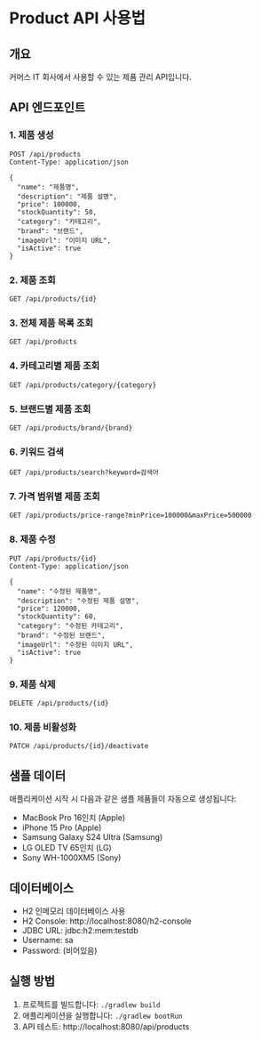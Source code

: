 # Product API 사용법

## 개요
커머스 IT 회사에서 사용할 수 있는 제품 관리 API입니다.

## API 엔드포인트

### 1. 제품 생성
```
POST /api/products
Content-Type: application/json

{
  "name": "제품명",
  "description": "제품 설명",
  "price": 100000,
  "stockQuantity": 50,
  "category": "카테고리",
  "brand": "브랜드",
  "imageUrl": "이미지 URL",
  "isActive": true
}
```

### 2. 제품 조회
```
GET /api/products/{id}
```

### 3. 전체 제품 목록 조회
```
GET /api/products
```

### 4. 카테고리별 제품 조회
```
GET /api/products/category/{category}
```

### 5. 브랜드별 제품 조회
```
GET /api/products/brand/{brand}
```

### 6. 키워드 검색
```
GET /api/products/search?keyword=검색어
```

### 7. 가격 범위별 제품 조회
```
GET /api/products/price-range?minPrice=100000&maxPrice=500000
```

### 8. 제품 수정
```
PUT /api/products/{id}
Content-Type: application/json

{
  "name": "수정된 제품명",
  "description": "수정된 제품 설명",
  "price": 120000,
  "stockQuantity": 60,
  "category": "수정된 카테고리",
  "brand": "수정된 브랜드",
  "imageUrl": "수정된 이미지 URL",
  "isActive": true
}
```

### 9. 제품 삭제
```
DELETE /api/products/{id}
```

### 10. 제품 비활성화
```
PATCH /api/products/{id}/deactivate
```

## 샘플 데이터
애플리케이션 시작 시 다음과 같은 샘플 제품들이 자동으로 생성됩니다:
- MacBook Pro 16인치 (Apple)
- iPhone 15 Pro (Apple)
- Samsung Galaxy S24 Ultra (Samsung)
- LG OLED TV 65인치 (LG)
- Sony WH-1000XM5 (Sony)

## 데이터베이스
- H2 인메모리 데이터베이스 사용
- H2 Console: http://localhost:8080/h2-console
- JDBC URL: jdbc:h2:mem:testdb
- Username: sa
- Password: (비어있음)

## 실행 방법
1. 프로젝트를 빌드합니다: `./gradlew build`
2. 애플리케이션을 실행합니다: `./gradlew bootRun`
3. API 테스트: http://localhost:8080/api/products 